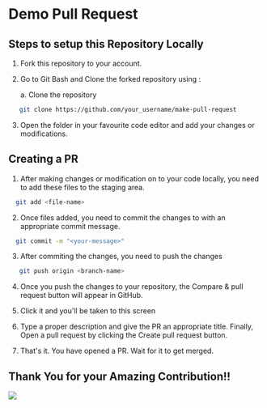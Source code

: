 # Demo Pull Request
## Steps to setup this Repository Locally

  1. Fork this repository to your account.



  2. Go to Git Bash and Clone the forked repository using :
       
       a. Clone the repository
```bash
   git clone https://github.com/your_username/make-pull-request
```



 3. Open the folder in your favourite code editor and add your changes or modifications.


 
## Creating a PR 
 
 1. After making changes or modification on to your code locally, you need to add these files to the staging area.
```bash
  git add <file-name>
```
 2. Once files added, you need to commit the changes to with an appropriate commit message.
```bash
  git commit -m "<your-message>"
```
 3. After commiting the changes, you need to push the changes
```bash
   git push origin <branch-name>
```
 4. Once you push the changes to your repository, the Compare & pull request button will appear in GitHub.

 5. Click it and you'll be taken to this screen

 6. Type a proper description and give the PR an appropriate title. Finally, Open a pull request by clicking the Create pull request button.

 7. That's it. You have opened a PR. Wait for it to get merged.



## Thank You for your Amazing Contribution!!

<a href = "https://github.com/BlackTimber-Labs/DemoPullRequest/graphs/contributors">
  <img src = "https://contrib.rocks/image?repo=BlackTimber-Labs/DemoPullRequest"/>
</a>